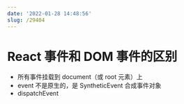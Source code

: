 ```yaml
---
date: '2022-01-28 14:48:56'
slug: /29404
---
```


# React 事件和 DOM 事件的区别

- 所有事件挂载到 document（或 root 元素）上
- event 不是原生的，是 SyntheticEvent 合成事件对象
- dispatchEvent
